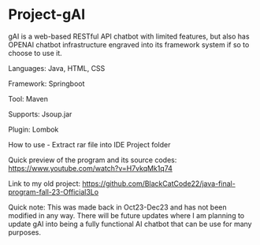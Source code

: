 # Project-gAI

gAI is a web-based RESTful API chatbot with limited features, but also has OPENAI chatbot infrastructure engraved into its framework system if so to choose to use it.


Languages: Java, HTML, CSS

Framework: Springboot

Tool: Maven

Supports: Jsoup.jar

Plugin: Lombok

How to use - Extract rar file into IDE Project folder

Quick preview of the program and its source codes: https://www.youtube.com/watch?v=H7vkqMk1q74

Link to my old project: https://github.com/BlackCatCode22/java-final-program-fall-23-Official3Lo

Quick note: This was made back in Oct23-Dec23 and has not been modified in any way. There will be future updates where I am planning to update gAI into being a fully functional AI chatbot that can be use for many purposes.
